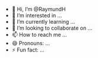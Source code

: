 - 👋 Hi, I’m @RaymundH
- 👀 I’m interested in ...
- 🌱 I’m currently learning ...
- 💞️ I’m looking to collaborate on ...
- 📫 How to reach me ...
- 😄 Pronouns: ...
- ⚡ Fun fact: ...

<!---
RaymundH/RaymundH is a ✨ special ✨ repository because its `README.md` (this file) appears on your GitHub profile.
You can click the Preview link to take a look at your changes.
--->
